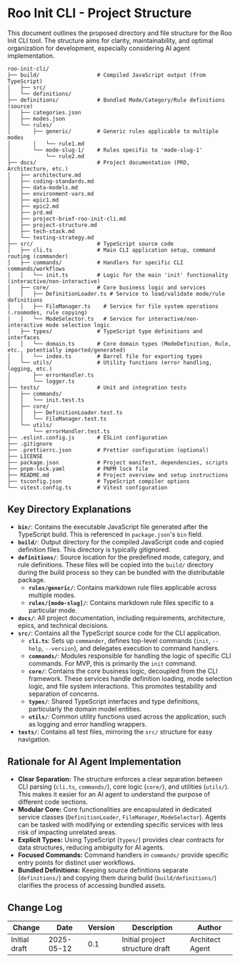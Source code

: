# Roo Init CLI - Project Structure

This document outlines the proposed directory and file structure for the Roo Init CLI tool. The structure aims for clarity, maintainability, and optimal organization for development, especially considering AI agent implementation.

```
roo-init-cli/
├── build/                  # Compiled JavaScript output (from TypeScript)
│   ├── src/
│   └── definitions/
├── definitions/            # Bundled Mode/Category/Rule definitions (source)
│   ├── categories.json
│   ├── modes.json
│   └── rules/
│       ├── generic/        # Generic rules applicable to multiple modes
│       │   └── rule1.md
│       └── mode-slug-1/    # Rules specific to 'mode-slug-1'
│           └── rule2.md
├── docs/                   # Project documentation (PRD, Architecture, etc.)
│   ├── architecture.md
│   ├── coding-standards.md
│   ├── data-models.md
│   ├── environment-vars.md
│   ├── epic1.md
│   ├── epic2.md
│   ├── prd.md
│   ├── project-brief-roo-init-cli.md
│   ├── project-structure.md
│   ├── tech-stack.md
│   └── testing-strategy.md
├── src/                    # TypeScript source code
│   ├── cli.ts              # Main CLI application setup, command routing (commander)
│   ├── commands/           # Handlers for specific CLI commands/workflows
│   │   └── init.ts         # Logic for the main 'init' functionality (interactive/non-interactive)
│   ├── core/               # Core business logic and services
│   │   ├── DefinitionLoader.ts # Service to load/validate mode/rule definitions
│   │   ├── FileManager.ts    # Service for file system operations (.roomodes, rule copying)
│   │   └── ModeSelector.ts   # Service for interactive/non-interactive mode selection logic
│   ├── types/              # TypeScript type definitions and interfaces
│   │   └── domain.ts       # Core domain types (ModeDefinition, Rule, etc., potentially imported/generated)
│   │   └── index.ts        # Barrel file for exporting types
│   └── utils/              # Utility functions (error handling, logging, etc.)
│       ├── errorHandler.ts
│       └── logger.ts
├── tests/                  # Unit and integration tests
│   ├── commands/
│   │   └── init.test.ts
│   ├── core/
│   │   ├── DefinitionLoader.test.ts
│   │   └── FileManager.test.ts
│   └── utils/
│       └── errorHandler.test.ts
├── .eslint.config.js       # ESLint configuration
├── .gitignore
├── .prettierrc.json        # Prettier configuration (optional)
├── LICENSE
├── package.json            # Project manifest, dependencies, scripts
├── pnpm-lock.yaml          # PNPM lock file
├── README.md               # Project overview and setup instructions
├── tsconfig.json           # TypeScript compiler options
└── vitest.config.ts        # Vitest configuration
```

## Key Directory Explanations

- **`bin/`**: Contains the executable JavaScript file generated after the TypeScript build. This is referenced in `package.json`'s `bin` field.
- **`build/`**: Output directory for the compiled JavaScript code and copied definition files. This directory is typically gitignored.
- **`definitions/`**: Source location for the predefined mode, category, and rule definitions. These files will be copied into the `build/` directory during the build process so they can be bundled with the distributable package.
  - **`rules/generic/`**: Contains markdown rule files applicable across multiple modes.
  - **`rules/[mode-slug]/`**: Contains markdown rule files specific to a particular mode.
- **`docs/`**: All project documentation, including requirements, architecture, epics, and technical decisions.
- **`src/`**: Contains all the TypeScript source code for the CLI application.
  - **`cli.ts`**: Sets up `commander`, defines top-level commands (`init`, `--help`, `--version`), and delegates execution to command handlers.
  - **`commands/`**: Modules responsible for handling the logic of specific CLI commands. For MVP, this is primarily the `init` command.
  - **`core/`**: Contains the core business logic, decoupled from the CLI framework. These services handle definition loading, mode selection logic, and file system interactions. This promotes testability and separation of concerns.
  - **`types/`**: Shared TypeScript interfaces and type definitions, particularly the domain model entities.
  - **`utils/`**: Common utility functions used across the application, such as logging and error handling wrappers.
- **`tests/`**: Contains all test files, mirroring the `src/` structure for easy navigation.

## Rationale for AI Agent Implementation

- **Clear Separation:** The structure enforces a clear separation between CLI parsing (`cli.ts`, `commands/`), core logic (`core/`), and utilities (`utils/`). This makes it easier for an AI agent to understand the purpose of different code sections.
- **Modular Core:** Core functionalities are encapsulated in dedicated service classes (`DefinitionLoader`, `FileManager`, `ModeSelector`). Agents can be tasked with modifying or extending specific services with less risk of impacting unrelated areas.
- **Explicit Types:** Using TypeScript (`types/`) provides clear contracts for data structures, reducing ambiguity for AI agents.
- **Focused Commands:** Command handlers in `commands/` provide specific entry points for distinct user workflows.
- **Bundled Definitions:** Keeping source definitions separate (`definitions/`) and copying them during build (`build/definitions/`) clarifies the process of accessing bundled assets.

## Change Log

| Change        | Date       | Version | Description                     | Author         |
| ------------- | ---------- | ------- | ------------------------------- | -------------- |
| Initial draft | 2025-05-12 | 0.1     | Initial project structure draft | Architect Agent |